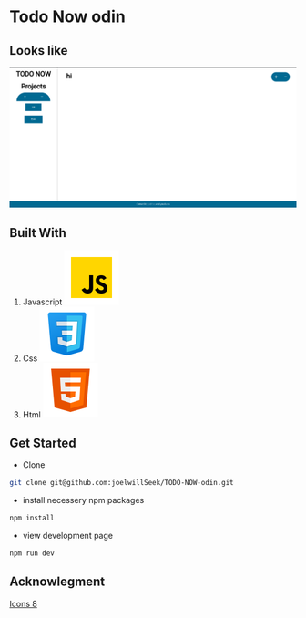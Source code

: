 # Todo Now odin
## Looks like
![Demo Page](./readme%20assets/demo.png)

## Built With
1. Javascript ![Javascript](./readme%20assets/icons8-javascript.svg)
2. Css ![Css](./readme%20assets/icons8-css.svg)
3. Html ![Html](./readme%20assets/icons8-html.svg)

## Get Started
- Clone
```bash
git clone git@github.com:joelwillSeek/TODO-NOW-odin.git
```
- install necessery npm packages
```bash
npm install
```
- view development page
```bash
npm run dev
```

## Acknowlegment
[Icons 8](https://icons8.com/)
